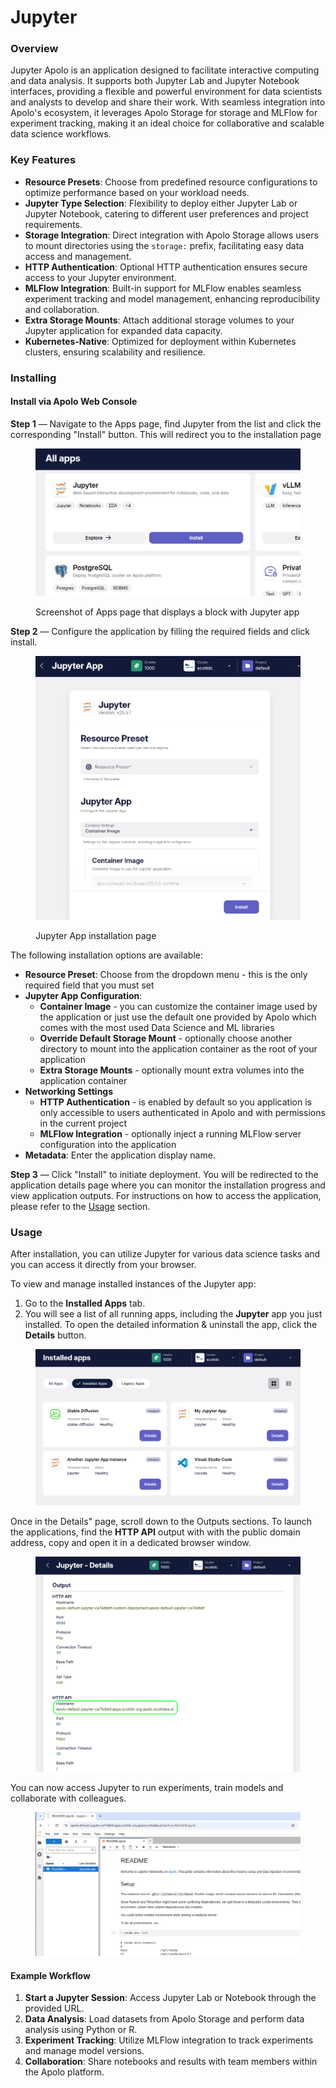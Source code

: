 # Jupyter

### Overview

Jupyter Apolo is an application designed to facilitate interactive computing and data analysis. It supports both Jupyter Lab and Jupyter Notebook interfaces, providing a flexible and powerful environment for data scientists and analysts to develop and share their work. With seamless integration into Apolo's ecosystem, it leverages Apolo Storage for storage and MLFlow for experiment tracking, making it an ideal choice for collaborative and scalable data science workflows.

### Key Features

* **Resource Presets**: Choose from predefined resource configurations to optimize performance based on your workload needs.
* **Jupyter Type Selection**: Flexibility to deploy either Jupyter Lab or Jupyter Notebook, catering to different user preferences and project requirements.
* **Storage Integration**: Direct integration with Apolo Storage allows users to mount directories using the `storage:` prefix, facilitating easy data access and management.
* **HTTP Authentication**: Optional HTTP authentication ensures secure access to your Jupyter environment.
* **MLFlow Integration**: Built-in support for MLFlow enables seamless experiment tracking and model management, enhancing reproducibility and collaboration.
* **Extra Storage Mounts**: Attach additional storage volumes to your Jupyter application for expanded data capacity.
* **Kubernetes-Native**: Optimized for deployment within Kubernetes clusters, ensuring scalability and resilience.

### Installing

#### Install via Apolo Web Console

**Step 1** — Navigate to the Apps page, find Jupyter from the list and click the corresponding "Install" button. This will redirect you to the installation page

<figure><img src="../../../.gitbook/assets/image (28) (1).png" alt=""><figcaption><p>Screenshot of Apps page that displays a block with Jupyter app</p></figcaption></figure>

**Step 2** — Configure the application by filling the required fields and click install.

<figure><img src="../../../.gitbook/assets/image (29).png" alt=""><figcaption><p>Jupyter App installation page</p></figcaption></figure>

The following installation options are available:

* **Resource Preset**: Choose from the dropdown menu - this is the only required field that you must set
* **Jupyter App Configuration**:&#x20;
  * **Container Image** - you can customize the container image used by the application or just use the default one provided by Apolo which comes with the most used Data Science and ML libraries
  * **Override Default Storage Mount** - optionally choose another directory to mount into the application container as the root of your application
  * **Extra Storage Mounts** - optionally mount extra volumes into the application container
* **Networking Settings**
  * **HTTP Authentication** - is enabled by default so you application is only accessible to users authenticated in Apolo and with permissions in the current project
  * **MLFlow Integration** - optionally inject a running MLFlow server configuration into the application
* **Metadata**: Enter the application display name.

**Step 3** — Click "Install" to initiate deployment. You will be redirected to the application details page where you can monitor the installation progress and view application outputs. For instructions on how to access the application, please refer to the [Usage](jupyter-notebook.md#usage) section.

### Usage

After installation, you can utilize Jupyter for various data science tasks and you can access it directly from your browser.&#x20;

To view and manage installed instances of the Jupyter app:

1. Go to the **Installed Apps** tab.
2. You will see a list of all running apps, including the **Jupyter** app you just installed. To open the detailed information & uninstall the app, click the **Details** button.

<figure><img src="../../../.gitbook/assets/image (30).png" alt=""><figcaption></figcaption></figure>

Once in the Details" page, scroll down to the Outputs sections. To launch the applications, find the **HTTP API** output with with the public domain address, copy and open it in a dedicated browser window.&#x20;

<figure><img src="../../../.gitbook/assets/image (31).png" alt=""><figcaption></figcaption></figure>

You can now access Jupyter to run experiments, train models and collaborate with colleagues.

<figure><img src="../../../.gitbook/assets/image (33).png" alt=""><figcaption></figcaption></figure>

#### Example Workflow

1. **Start a Jupyter Session**: Access Jupyter Lab or Notebook through the provided URL.
2. **Data Analysis**: Load datasets from Apolo Storage and perform data analysis using Python or R.
3. **Experiment Tracking**: Utilize MLFlow integration to track experiments and manage model versions.
4. **Collaboration**: Share notebooks and results with team members within the Apolo platform.
